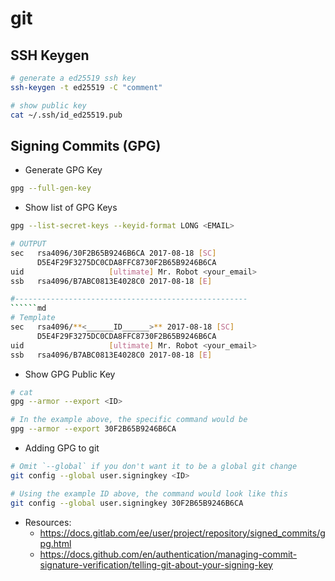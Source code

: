 # git

## SSH Keygen
```sh
# generate a ed25519 ssh key
ssh-keygen -t ed25519 -C "comment"

# show public key
cat ~/.ssh/id_ed25519.pub
```

## Signing Commits (GPG)

- Generate GPG Key
```sh
gpg --full-gen-key
```

- Show list of GPG Keys
```sh
gpg --list-secret-keys --keyid-format LONG <EMAIL>

# OUTPUT
sec   rsa4096/30F2B65B9246B6CA 2017-08-18 [SC]
      D5E4F29F3275DC0CDA8FFC8730F2B65B9246B6CA
uid                   [ultimate] Mr. Robot <your_email>
ssb   rsa4096/B7ABC0813E4028C0 2017-08-18 [E]

#----------------------------------------------------
``````md
# Template
sec   rsa4096/**<______ID______>** 2017-08-18 [SC]
      D5E4F29F3275DC0CDA8FFC8730F2B65B9246B6CA
uid                   [ultimate] Mr. Robot <your_email>
ssb   rsa4096/B7ABC0813E4028C0 2017-08-18 [E]
```

- Show GPG Public Key
```sh
# cat 
gpg --armor --export <ID>

# In the example above, the specific command would be 
gpg --armor --export 30F2B65B9246B6CA
```

- Adding GPG to git
```sh
# Omit `--global` if you don't want it to be a global git change
git config --global user.signingkey <ID>

# Using the example ID above, the command would look like this
git config --global user.signingkey 30F2B65B9246B6CA

```

- Resources:
  - https://docs.gitlab.com/ee/user/project/repository/signed_commits/gpg.html
  - https://docs.github.com/en/authentication/managing-commit-signature-verification/telling-git-about-your-signing-key